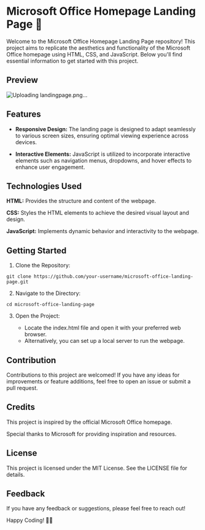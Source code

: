 # Microsoft Office Homepage Landing Page 📝

Welcome to the Microsoft Office Homepage Landing Page repository! This project aims to replicate the aesthetics and functionality of the Microsoft Office homepage using HTML, CSS, and JavaScript. Below you'll find essential information to get started with this project.

## Preview
![Uploading landingpage.png…]()

## Features

- **Responsive Design:** The landing page is designed to adapt seamlessly to various screen sizes, ensuring optimal viewing experience across devices.

- **Interactive Elements:** JavaScript is utilized to incorporate interactive elements such as navigation menus, dropdowns, and hover effects to enhance user engagement.

## Technologies Used

**HTML:** Provides the structure and content of the webpage.

**CSS:** Styles the HTML elements to achieve the desired visual layout and design.

**JavaScript:** Implements dynamic behavior and interactivity to the webpage.

## Getting Started

1. Clone the Repository:

```
git clone https://github.com/your-username/microsoft-office-landing-page.git
```

2. Navigate to the Directory:

```
cd microsoft-office-landing-page
```

3. Open the Project:

   - Locate the index.html file and open it with your preferred web browser.
   - Alternatively, you can set up a local server to run the webpage.

## Contribution

Contributions to this project are welcomed! If you have any ideas for improvements or feature additions, feel free to open an issue or submit a pull request.

## Credits

This project is inspired by the official Microsoft Office homepage.

Special thanks to Microsoft for providing inspiration and resources.

## License

This project is licensed under the MIT License. See the LICENSE file for details.

## Feedback

If you have any feedback or suggestions, please feel free to reach out!

Happy Coding! 🚀🎉

